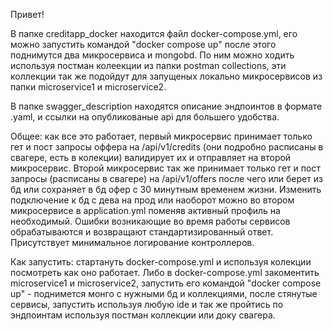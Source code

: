 Привет!

В папке creditapp_docker находится файл docker-compose.yml, его можно запустить командой "docker compose up" после этого поднимутся два микросервиса и mongobd. По ним можно ходить используя постман колеекции из папки postman collections, эти коллекции так же подойдут для запущеных локально микросервисов из папки microservice1 и microservice2.

В папке swagger_description находятся описание эндпоинтов в формате .yaml, и ссылки на опубликованые api для большего удобства.

Общее: как все это работает, первый микросервис принимает только гет и пост запросы оффера на /api/v1/credits (они подробно расписаны в свагере, есть в колекции) валидирует их и отправляет на второй микросервис. Второй микросервис так же принимает только гет и пост запросы (расписаны в свагере) на /api/v1/offers после чего или берет из бд или сохраняет в бд офер с 30 минутным временем жизни.
Изменить подключение к бд с дева на прод или наоборот можно во втором микросервисе в application.yml поменяв активный профиль на необходимый.
Ошибки возникающие во время работы сервисов обрабатываются и возвращают стандартизированный ответ. Присутствует минимальное логирование контроллеров.

Как запустить: стартануть docker-compose.yml и используя колекции посмотреть как оно работает. Либо в docker-compose.yml закоментить microservice1 и microservice2, запустить его командой "docker compose up" - поднимется монго с нужными бд и коллекциями, после стянутые сервисы, запустить используя любую ide и так же пройтись по эндпоинтам используя постман коллекции или доку свагера.